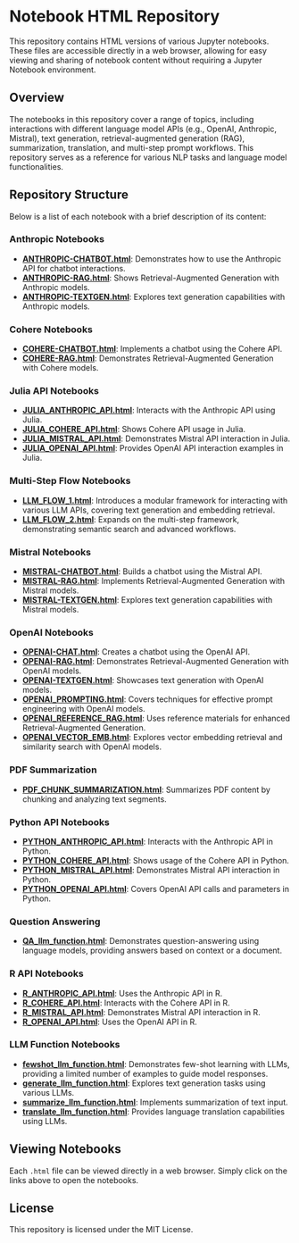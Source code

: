# Notebook HTML Repository

This repository contains HTML versions of various Jupyter notebooks. These files are accessible directly in a web browser, allowing for easy viewing and sharing of notebook content without requiring a Jupyter Notebook environment.

## Overview

The notebooks in this repository cover a range of topics, including interactions with different language model APIs (e.g., OpenAI, Anthropic, Mistral), text generation, retrieval-augmented generation (RAG), summarization, translation, and multi-step prompt workflows. This repository serves as a reference for various NLP tasks and language model functionalities.

## Repository Structure

Below is a list of each notebook with a brief description of its content:

### Anthropic Notebooks
- **[ANTHROPIC-CHATBOT.html](ANTHROPIC-CHATBOT.html)**: Demonstrates how to use the Anthropic API for chatbot interactions.
- **[ANTHROPIC-RAG.html](ANTHROPIC-RAG.html)**: Shows Retrieval-Augmented Generation with Anthropic models.
- **[ANTHROPIC-TEXTGEN.html](ANTHROPIC-TEXTGEN.html)**: Explores text generation capabilities with Anthropic models.

### Cohere Notebooks
- **[COHERE-CHATBOT.html](COHERE-CHATBOT.html)**: Implements a chatbot using the Cohere API.
- **[COHERE-RAG.html](COHERE-RAG.html)**: Demonstrates Retrieval-Augmented Generation with Cohere models.

### Julia API Notebooks
- **[JULIA_ANTHROPIC_API.html](JULIA_ANTHROPIC_API.html)**: Interacts with the Anthropic API using Julia.
- **[JULIA_COHERE_API.html](JULIA_COHERE_API.html)**: Shows Cohere API usage in Julia.
- **[JULIA_MISTRAL_API.html](JULIA_MISTRAL_API.html)**: Demonstrates Mistral API interaction in Julia.
- **[JULIA_OPENAI_API.html](JULIA_OPENAI_API.html)**: Provides OpenAI API interaction examples in Julia.

### Multi-Step Flow Notebooks
- **[LLM_FLOW_1.html](LLM_FLOW_1.html)**: Introduces a modular framework for interacting with various LLM APIs, covering text generation and embedding retrieval.
- **[LLM_FLOW_2.html](LLM_FLOW_2.html)**: Expands on the multi-step framework, demonstrating semantic search and advanced workflows.

### Mistral Notebooks
- **[MISTRAL-CHATBOT.html](MISTRAL-CHATBOT.html)**: Builds a chatbot using the Mistral API.
- **[MISTRAL-RAG.html](MISTRAL-RAG.html)**: Implements Retrieval-Augmented Generation with Mistral models.
- **[MISTRAL-TEXTGEN.html](MISTRAL-TEXTGEN.html)**: Explores text generation capabilities with Mistral models.

### OpenAI Notebooks
- **[OPENAI-CHAT.html](OPENAI-CHAT.html)**: Creates a chatbot using the OpenAI API.
- **[OPENAI-RAG.html](OPENAI-RAG.html)**: Demonstrates Retrieval-Augmented Generation with OpenAI models.
- **[OPENAI-TEXTGEN.html](OPENAI-TEXTGEN.html)**: Showcases text generation with OpenAI models.
- **[OPENAI_PROMPTING.html](OPENAI_PROMPTING.html)**: Covers techniques for effective prompt engineering with OpenAI models.
- **[OPENAI_REFERENCE_RAG.html](OPENAI_REFERENCE_RAG.html)**: Uses reference materials for enhanced Retrieval-Augmented Generation.
- **[OPENAI_VECTOR_EMB.html](OPENAI_VECTOR_EMB.html)**: Explores vector embedding retrieval and similarity search with OpenAI models.

### PDF Summarization
- **[PDF_CHUNK_SUMMARIZATION.html](PDF_CHUNK_SUMMARIZATION.html)**: Summarizes PDF content by chunking and analyzing text segments.

### Python API Notebooks
- **[PYTHON_ANTHROPIC_API.html](PYTHON_ANTHROPIC_API.html)**: Interacts with the Anthropic API in Python.
- **[PYTHON_COHERE_API.html](PYTHON_COHERE_API.html)**: Shows usage of the Cohere API in Python.
- **[PYTHON_MISTRAL_API.html](PYTHON_MISTRAL_API.html)**: Demonstrates Mistral API interaction in Python.
- **[PYTHON_OPENAI_API.html](PYTHON_OPENAI_API.html)**: Covers OpenAI API calls and parameters in Python.

### Question Answering
- **[QA_llm_function.html](QA_llm_function.html)**: Demonstrates question-answering using language models, providing answers based on context or a document.

### R API Notebooks
- **[R_ANTHROPIC_API.html](R_ANTHROPIC_API.html)**: Uses the Anthropic API in R.
- **[R_COHERE_API.html](R_COHERE_API.html)**: Interacts with the Cohere API in R.
- **[R_MISTRAL_API.html](R_MISTRAL_API.html)**: Demonstrates Mistral API interaction in R.
- **[R_OPENAI_API.html](R_OPENAI_API.html)**: Uses the OpenAI API in R.

### LLM Function Notebooks
- **[fewshot_llm_function.html](fewshot_llm_function.html)**: Demonstrates few-shot learning with LLMs, providing a limited number of examples to guide model responses.
- **[generate_llm_function.html](generate_llm_function.html)**: Explores text generation tasks using various LLMs.
- **[summarize_llm_function.html](summarize_llm_function.html)**: Implements summarization of text input.
- **[translate_llm_function.html](translate_llm_function.html)**: Provides language translation capabilities using LLMs.

## Viewing Notebooks

Each `.html` file can be viewed directly in a web browser. Simply click on the links above to open the notebooks.

## License

This repository is licensed under the MIT License.

